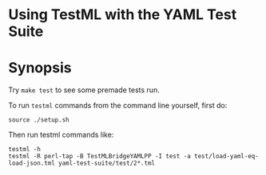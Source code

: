 Using TestML with the YAML Test Suite
=====================================

# Synopsis

Try `make test` to see some premade tests run.

To run `testml` commands from the command line yourself, first do:
```
source ./setup.sh
```

Then run testml commands like:
```
testml -h
testml -R perl-tap -B TestMLBridgeYAMLPP -I test -a test/load-yaml-eq-load-json.tml yaml-test-suite/test/2*.tml
```
